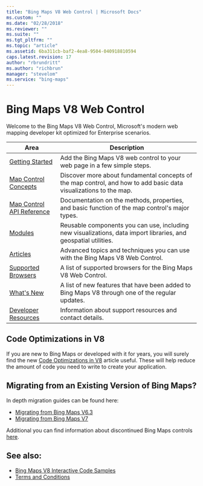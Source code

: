 ```yaml
---
title: "Bing Maps V8 Web Control | Microsoft Docs"
ms.custom: ""
ms.date: "02/28/2018"
ms.reviewer: ""
ms.suite: ""
ms.tgt_pltfrm: ""
ms.topic: "article"
ms.assetid: 6ba311cb-baf2-4ea8-9504-040918810594
caps.latest.revision: 17
author: "rbrundritt"
ms.author: "richbrun"
manager: "stevelom"
ms.service: "bing-maps"
---
```


# Bing Maps V8 Web Control

Welcome to the Bing Maps V8 Web Control, Microsoft's modern web mapping developer kit optimized for Enterprise scenarios. 

Area          | Description
------------- | ----------------------
[Getting Started](creating-and-hosting-map-controls/index.md) | Add the Bing Maps V8 web control to your web page in a few simple steps.
[Map Control Concepts](map-control-concepts/index.md) | Discover more about fundamental concepts of the map control, and how to add basic data visualizations to the map.
[Map Control API Reference](map-control-api/index.md) | Documentation on the methods, properties, and basic function of the map control's major types.
[Modules](modules/index.md) |  Reusable components you can use, including new visualizations, data import libraries, and geospatial utilities.
[Articles](articles/index.md) | Advanced topics and techniques you can use with the Bing Maps V8 Web Control.
[Supported Browsers](../v8-web-control/supported-browsers.md) | A list of supported browsers for the Bing Maps V8 Web Control.
[What's New](whats-new.md) | A list of new features that have been added to Bing Maps V8 through one of the regular updates.  
[Developer Resources](../v8-web-control/developer-resources.md) |  Information about support resources and contact details.

## Code Optimizations in V8

If you are new to Bing Maps or developed with it for years, you will surely find the new [Code Optimizations in V8](articles/code-optimizations-in-v8.md) article useful. These will help reduce the amount of code you need to write to create your application.

## Migrating from an Existing Version of Bing Maps?

In depth migration guides can be found here:

* [Migrating from Bing Maps V6.3](https://social.technet.microsoft.com/wiki/contents/articles/34568.bing-maps-v6-3-to-v8-migration-guide.aspx)
* [Migrating from Bing Maps V7](https://social.technet.microsoft.com/wiki/contents/articles/34563.bing-maps-v7-to-v8-migration-guide.aspx)

Additional you can find information about discontinued Bing Maps controls [here](https://www.microsoft.com/maps/discon-control-migrat-guide.aspx).

## See also:

  * [Bing Maps V8 Interactive Code Samples](https://www.bing.com/api/maps/sdk/mapcontrol/isdk)
  * [Terms and Conditions](http://go.microsoft.com/fwlink?LinkID=66121)
  